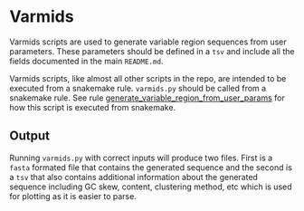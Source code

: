 # Varmids

Varmids scripts are used to generate variable region sequences from user
parameters. These parameters should be defined in a `tsv` and include
all the fields documented in the main `README.md`.

Varmids scripts, like almost all other scripts in the repo, are intended
to be executed from a snakemake rule. `varmids.py` should be called from
a snakemake rule. See rule [generate_variable_region_from_user_params](rules/make_variable_regions.smk) for how this script is executed from snakemake.

## Output

Running `varmids.py` with correct inputs will produce two files. First is a `fasta` formated file that contains the generated sequence
and the second is a `tsv` that also contains additional information
about the generated sequence including GC skew, content, clustering method, etc which is used for plotting as it is easier to parse.


